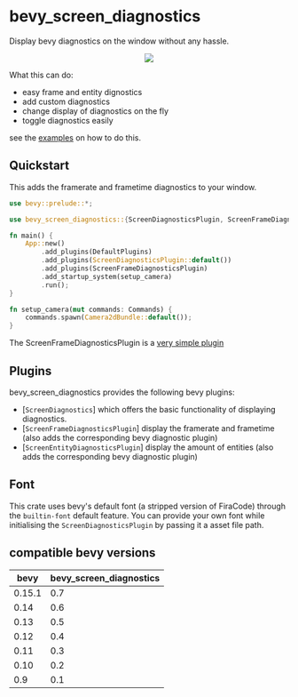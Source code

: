 # bevy_screen_diagnostics

Display bevy diagnostics on the window without any hassle.

<p align="center">
    <img src="https://i.laundmo.com/tENe0/fuxOJOrA74.png/raw">
</p>

What this can do:

- easy frame and entity dignostics
- add custom diagnostics
- change display of diagnostics on the fly
- toggle diagnostics easily

see the [examples](./examples/) on how to do this.

## Quickstart

This adds the framerate and frametime diagnostics to your window.

```rs
use bevy::prelude::*;

use bevy_screen_diagnostics::{ScreenDiagnosticsPlugin, ScreenFrameDiagnosticsPlugin};

fn main() {
    App::new()
        .add_plugins(DefaultPlugins)
        .add_plugins(ScreenDiagnosticsPlugin::default())
        .add_plugins(ScreenFrameDiagnosticsPlugin)
        .add_startup_system(setup_camera)
        .run();
}

fn setup_camera(mut commands: Commands) {
    commands.spawn(Camera2dBundle::default());
}
```

The ScreenFrameDiagnosticsPlugin is a [very simple plugin](./src/extras.rs)

## Plugins

bevy_screen_diagnostics provides the following bevy plugins:
- [`ScreenDiagnostics`]  which offers the basic functionality of displaying diagnostics.
- [`ScreenFrameDiagnosticsPlugin`] display the framerate and frametime (also adds the corresponding bevy diagnostic plugin)
- [`ScreenEntityDiagnosticsPlugin`] display the amount of entities (also adds the corresponding bevy diagnostic plugin)

## Font

This crate uses bevy's default font (a stripped version of FiraCode) through the `builtin-font` default feature.
You can provide your own font while initialising the `ScreenDiagnosticsPlugin` by passing it a asset file path. 

## compatible bevy versions

| bevy | bevy_screen_diagnostics |
| ---- | ----------------------- |
| 0.15.1 | 0.7                     |
| 0.14 | 0.6                     |
| 0.13 | 0.5                     |
| 0.12 | 0.4                     |
| 0.11 | 0.3                     |
| 0.10 | 0.2                     |
| 0.9  | 0.1                     |
